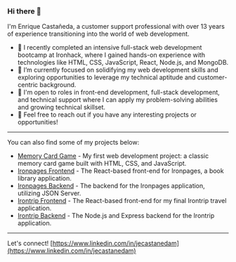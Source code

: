 ### Hi there 👋

I'm Enrique Castañeda, a customer support professional with over 13 years of experience transitioning into the world of web development.

- 🔭 I recently completed an intensive full-stack web development bootcamp at Ironhack, where I gained hands-on experience with technologies like HTML, CSS, JavaScript, React, Node.js, and MongoDB.
- 🌱 I’m currently focused on solidifying my web development skills and exploring opportunities to leverage my technical aptitude and customer-centric background.
- 💼 I'm open to roles in front-end development, full-stack development, and technical support where I can apply my problem-solving abilities and growing technical skillset.
- 💬 Feel free to reach out if you have any interesting projects or opportunities!

---

You can also find some of my projects below:

* [Memory Card Game](https://github.com/ecastanedam/project-memory-card-game) - My first web development project: a classic memory card game built with HTML, CSS, and JavaScript.
* [Ironpages Frontend](https://github.com/refinejcode49/front-end-project2) - The React-based front-end for Ironpages, a book library application.
* [Ironpages Backend](https://github.com/ecastanedam/json-server-backend) - The backend for the Ironpages application, utilizing JSON Server.
* [Irontrip Frontend](https://github.com/CannyRo/irontrip-frontend/tree/main) - The React-based front-end for my final Irontrip travel application.
* [Irontrip Backend](https://github.com/ecastanedam/irontrip-backend) - The Node.js and Express backend for the Irontrip application.

---

Let's connect!
[https://www.linkedin.com/in/jecastanedam](https://www.linkedin.com/in/jecastanedam)
